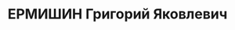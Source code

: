 ---
title: ЕРМИШИН Григорий Яковлевич
description: "Род. в 1898, Западная обл., Карачаевский р-н, с. Студенка, обр.: высшее.\
  \ Окончил аспирантуру в ВГУ, член ВКП(б) с 1920 по 1935 г. (исключен). Проживал:\
  \ Воронеж, пр. Революции, 22. Доцент кафедры политэкономии ВИМЛ. Зав. кафедрой политэкономии\
  \ Воронежского института потребкооперации. \n  Арестован 26.12.1935. Обв. по ст.ст.\
  \ 58-8, 58-11: Обвинен в участии с 1932 г. в контрреволюционной правотроцкистской\
  \ террористической группе преподавателей, действовавшей в институте. Приговор: ВК\
  \ ВС СССР в г. Москве, 02.12.1937 – ВМН. Расстрелян 02.12.1937. \n  Реабилитирован\
  \ ВК ВС СССР 30.11.1957"
---